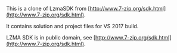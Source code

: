 This is a clone of LzmaSDK from [http://www.7-zip.org/sdk.html](http://www.7-zip.org/sdk.html).

It contains solution and project files for VS 2017 build.

LZMA SDK is in public domain, see [http://www.7-zip.org/sdk.html](http://www.7-zip.org/sdk.html).
